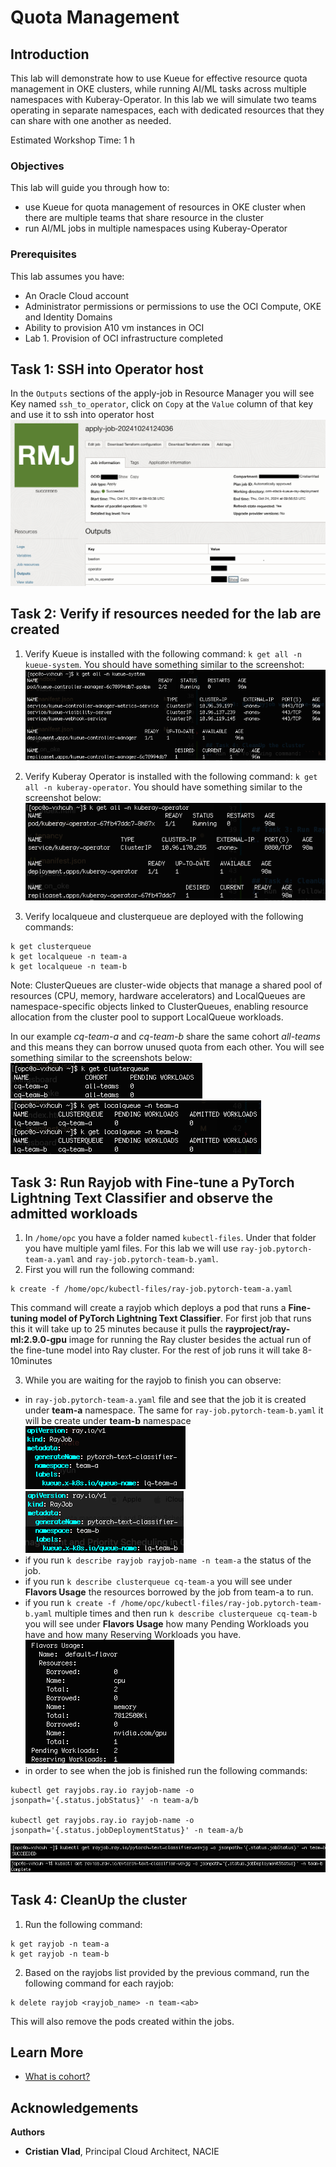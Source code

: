 # Quota Management

## Introduction

This lab will demonstrate how to use Kueue for effective resource quota management in OKE clusters, while running AI/ML tasks across multiple namespaces with Kuberay-Operator. In this lab we will simulate two teams operating in separate namespaces, each with dedicated resources that they can share with one another as needed.
 
Estimated Workshop Time: 1 h

### Objectives

This lab will guide you through how to:
- use Kueue for quota management of resources in OKE cluster when there are multiple teams that share resource in the cluster
- run AI/ML jobs in multiple namespaces using Kuberay-Operator

### Prerequisites

This lab assumes you have:

* An Oracle Cloud account
* Administrator permissions or permissions to use the OCI Compute, OKE and Identity Domains
* Ability to provision A10 vm instances in OCI
* Lab 1. Provision of OCI infrastructure completed


## Task 1: SSH into Operator host
In the ```Outputs``` sections of the apply-job in Resource Manager you will see Key named ```ssh_to_operator```, click on ``` Copy ``` at the ```Value``` column of that key and use it to ssh into operator host
![SSH Operator](images/ssh_to_operator.png)

## Task 2: Verify if resources needed for the lab are created

1. Verify Kueue is installed with the following command: ```k get all -n kueue-system```. You should have something similar to the screenshot:
![Kueue System](images/kueue-system.png)

2. Verify Kuberay Operator is installed with the following command: ```k get all -n kuberay-operator```. You should have something similar to the screenshot below:
![Kuberay Operator](images/kuberay-operator.png)

3. Verify localqueue and clusterqueue are deployed with the following commands: 
```
k get clusterqueue 
k get localqueue -n team-a 
k get localqueue -n team-b 
```
Note: ClusterQueues are cluster-wide objects that manage a shared pool of resources (CPU, memory, hardware accelerators) and LocalQueues are namespace-specific objects linked to ClusterQueues, enabling resource allocation from the cluster pool to support LocalQueue workloads. 

In our example *cq-team-a* and *cq-team-b* share the same cohort *all-teams* and this means they can borrow unused quota from each other. You will see something similar to the screenshots below:
![Cluster Queue](images/clusterqueue.png)    
![Local Queue](images/localqueue.png)



## Task 3: Run Rayjob with Fine-tune a PyTorch Lightning Text Classifier and observe the admitted workloads
1. In ```/home/opc``` you have a folder named ```kubectl-files```. Under that folder you have multiple yaml files. For this lab we will use ```ray-job.pytorch-team-a.yaml``` and ```ray-job.pytorch-team-b.yaml```. 
2. First you will run the following command: 
``` 
k create -f /home/opc/kubectl-files/ray-job.pytorch-team-a.yaml
```
This command will create a rayjob which deploys a pod that runs a **Fine-tuning model of PyTorch Lightning Text Classifier**. For first job that runs this it will take up to 25 minutes because it pulls the **rayproject/ray-ml:2.9.0-gpu** image for running the Ray cluster besides the actual run of the fine-tune model into Ray cluster. For the rest of job runs it will take 8-10minutes

3. While you are waiting for the rayjob to finish you can observe:
- in ```ray-job.pytorch-team-a.yaml``` file and see that the job it is created under **team-a** namespace. The same for ```ray-job.pytorch-team-b.yaml``` it will be create under **team-b** namespace
![RayJob Team-A](images/rayjob-team-a.png)
![RayJob Team-B](images/rayjob-team-b.png)
- if you run ```k describe rayjob rayjob-name -n team-a``` the status of the job.
- if you run ```k describe clusterqueue cq-team-a``` you will see under **Flavors Usage** the resources borrowed by the job from team-a to run.
- if you run ```k create -f /home/opc/kubectl-files/ray-job.pytorch-team-b.yaml``` multiple times and then run ```k describe clusterqueue cq-team-b``` you will see under **Flavors Usage** how many Pending Workloads you have and how many Reserving Workloads you have.
![ResourceFlavors](images/resourceflavors.png)
- in order to see when the job is finished run the following commands:

```
kubectl get rayjobs.ray.io rayjob-name -o jsonpath='{.status.jobStatus}' -n team-a/b

kubectl get rayjobs.ray.io rayjob-name -o jsonpath='{.status.jobDeploymentStatus}' -n team-a/b
```

![Succeded](images/succeded.png)
![Complete](images/complete.png)


## Task 4: CleanUp the cluster
1. Run the following command: 
``` 
k get rayjob -n team-a
k get rayjob -n team-b
```
2. Based on the rayjobs list provided by the previous command, run the following command for each rayjob: 
```
k delete rayjob <rayjob_name> -n team-<ab>
```  
This will also remove the pods created within the jobs.



## Learn More

* [What is cohort?](https://kueue.sigs.k8s.io/docs/concepts/cluster_queue/#cohort)


## Acknowledgements

**Authors**

* **Cristian Vlad**, Principal Cloud Architect, NACIE